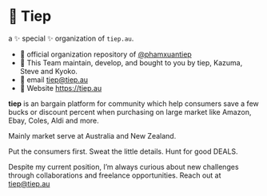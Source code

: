 # 👋 Tiep

a ✨ special ✨ organization of `tiep.au`.
- 🥋 official organization repository of [@phamxuantiep](https://www.github.com/phamxuantiep) 
- 👀 This Team maintain, develop, and bought to you by tiep, Kazuma, Steve and Kyoko.
- 🌱 email tiep@tiep.au
- 💞️ Website https://tiep.au

**tiep** is an bargain platform for community which help consumers save a few bucks or discount percent when purchasing on large market like Amazon, Ebay, Coles, Aldi and more.

Mainly market serve at Australia and New Zealand.

Put the consumers first. Sweat the little details. Hunt for good DEALS.

Despite my current position, I’m always curious about new challenges through collaborations and freelance opportunities. Reach out at tiep@tiep.au
